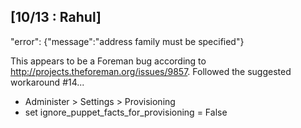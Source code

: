 ## [10/13 : Rahul] 

"error": {"message":"address family must be specified"}

This appears to be a Foreman bug according to http://projects.theforeman.org/issues/9857. 
Followed the suggested workaround #14... 
* Administer > Settings > Provisioning
* set ignore_puppet_facts_for_provisioning = False

